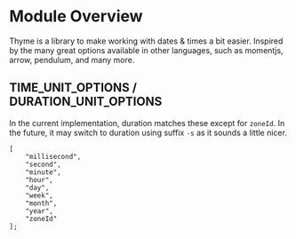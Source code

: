 # Module Overview

Thyme is a library to make working with dates & times a bit easier. Inspired by the many great options available in other languages, such as momentjs, arrow, pendulum, and many more.

## TIME_UNIT_OPTIONS / DURATION_UNIT_OPTIONS

In the current implementation, duration matches these except for `zoneId`. In the future, it may switch to duration using suffix `-s` as it sounds a little nicer.

```ballerina
[
    "millisecond",
    "second",
    "minute",
    "hour",
    "day",
    "week",
    "month",
    "year",
    "zoneId"
];
```
